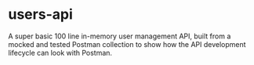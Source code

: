 # users-api

A super basic 100 line in-memory user management API, built from a mocked and tested Postman collection to show how the API development lifecycle can look with Postman.